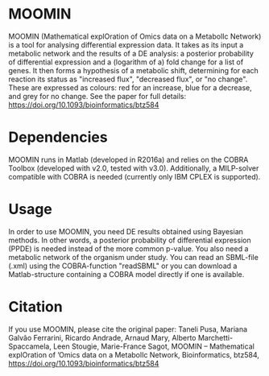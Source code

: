 # MOOMIN
MOOMIN (Mathematical explOration of Omics data on a MetabolIc Network) is a tool for analysing differential expression data. It takes as its input a metabolic network and the results of a DE analysis: a posterior probability of differential expression and a (logarithm of a) fold change for a list of genes.
It then forms a hypothesis of a metabolic shift, determining for each reaction its status as "increased flux",
"decreased flux", or "no change". These are expressed as colours: red for an increase, blue for a decrease, and grey for no
change. See the paper for full details: https://doi.org/10.1093/bioinformatics/btz584

# Dependencies
MOOMIN runs in Matlab (developed in R2016a) and relies on the COBRA Toolbox (developed with v2.0, tested with v3.0). Additionally, a MILP-solver compatible with
COBRA is needed (currently only IBM CPLEX is supported).

# Usage
In order to use MOOMIN, you need DE results obtained using Bayesian methods. In other words, a posterior probability of differential expression (PPDE) is needed instead of the more common p-value.
You also need a metabolic network of the organism under study. You can read an SBML-file (.xml) using the COBRA-function
"readSBML" or you can download a Matlab-structure containing a COBRA model directly if one is available.

# Citation
If you use MOOMIN, please cite the original paper:
Taneli Pusa, Mariana Galvão Ferrarini, Ricardo Andrade, Arnaud Mary, Alberto Marchetti-Spaccamela, Leen Stougie, Marie-France Sagot, MOOMIN – Mathematical explOration of ’Omics data on a MetabolIc Network, Bioinformatics, btz584, https://doi.org/10.1093/bioinformatics/btz584
